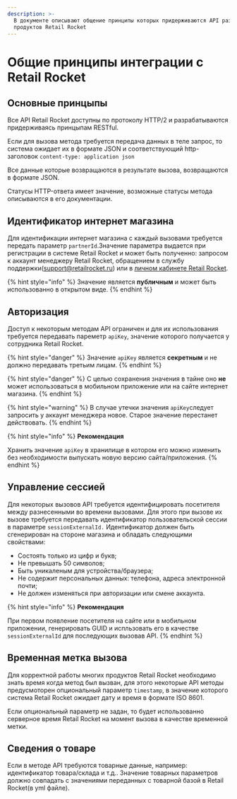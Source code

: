 ```yaml
---
description: >-
  В документе описывают общение принципы которых придерживаются API разных
  продуктов Retail Rocket
---
```


# Общие принципы интеграции с Retail Rocket

## Основные принцыпы

Все API Retail Rocket доступны по протоколу HTTP/2 и разрабатываются придерживаясь принцыпам RESTful. 

Если для вызова метода требуется передача данных в теле запрос, то система ожидает их в формате JSON и соответствующий http-заголовок `content-type: application json`

Все данные которые возвращаются в результате вызова, возвращаются в формате JSON.  
  
Статусы HTTP-ответа имеет значение,  возможные статусы метода описываются в его документации.

## **Идентификатор интернет магазина**

Для идентификации интернет магазина с каждый вызовами требуется передать параметр `partnerId`.Значение параметра выдается при регистрации в системе Retail Rocket и может быть полученно: запросом к аккаунт менеджеру Retail Rocket, обращением в службу поддержки\(support@retailrocket.ru\) или в [личном кабинете Retail Rocket](https://my.retailrocket.ru).

{% hint style="info" %}
Значение является **публичным** и может быть использованно в открытом виде.
{% endhint %}

## Авторизация

Доступ к некоторым методам API ограничен и для их использования требуется передавать пареметр `apiKey`, значение которого получается у сотрудника Retail Rocket.

{% hint style="danger" %}
Значение `apiKey` является **секретным** и не должно передавать третьим лицам. 
{% endhint %}

{% hint style="danger" %}
С целью сохранения значения в тайне оно **не** может использоваться в мобильном приложение или на сайте интернет магазина.
{% endhint %}

{% hint style="warning" %}
В случае утечки значения `apiKey`следует запросить у аккаунт менеджера новое. Старое значение перестанет действовать.
{% endhint %}

{% hint style="info" %}
**Рекомендация**

Хранить значение `apiKey` в хранилище в котором его можно изменить без необходимости выпускать новую версию сайта/приложения.
{% endhint %}

## **Управление сессией**

Для некоторых вызовов API требуется идентифицировать посетителя между разнесенными во времени вызовами. Для этого при вызове их вызове требуется передавать идентификатор пользовательской сессии в параметре `sessionExternalId.` Идентификатор должен быть сгенерирован на стороне магазина и обладать следующими свойствами:

* Состоять только из цифр и букв;
* Не превышать 50 символов;
* Быть уникаленым для устройства/браузера;
* Не содержит персональных данных: телефона, адреса электронной почти;
* Не должен изменяться при авторизации или смене аккаунта.

{% hint style="info" %}
**Рекомендация**

При первом появление посетителя на сайте или в мобильном приложении, генерировать GUID и испльзовать его в качестве `sessionExternalId` для последующих вызовав API.
{% endhint %}

## Временная метка вызова

Для корректной работы многих продуктов Retail Rocket необходимо знать время когда метод был вызван,  для этого некоторые API методы предусмоторен опциональный параметр `timestamp`, в значение которого система Retail Rocket ожидает дату и время в формате ISO 8601. 

Если опциональный параметр не задан, то будет использованно серверное время Retail Rocket на момент вызова в качестве временной метки.

## Сведения о товаре

Если в методе API требуются товарные данные, например: идентификатор товара/склада и т.д.. Значение товарных параметров должно совпадать с значениями переданных с товарной базой в Retail Rocket\(в yml файле\).



